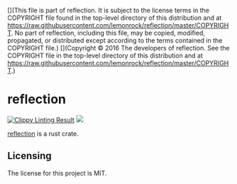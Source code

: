 [](This file is part of reflection. It is subject to the license terms in the COPYRIGHT file found in the top-level directory of this distribution and at https://raw.githubusercontent.com/lemonrock/reflection/master/COPYRIGHT. No part of reflection, including this file, may be copied, modified, propagated, or distributed except according to the terms contained in the COPYRIGHT file.)
[](Copyright © 2016 The developers of reflection. See the COPYRIGHT file in the top-level directory of this distribution and at https://raw.githubusercontent.com/lemonrock/reflection/master/COPYRIGHT.)

# reflection

[![Clippy Linting Result](https://clippy.bashy.io/github/lemonrock/reflection/master/badge.svg?style=plastic)](https://clippy.bashy.io/github/lemonrock/reflection/master/log) [![](https://img.shields.io/badge/Code%20Style-rustfmt-brightgreen.svg?style=plastic)](https://github.com/rust-lang-nursery/rustfmt#configuring-rustfmt)

[reflection] is a rust crate.


## Licensing

The license for this project is MIT.

[reflection]: https://github.com/lemonrock/reflection "reflection GitHub page"

